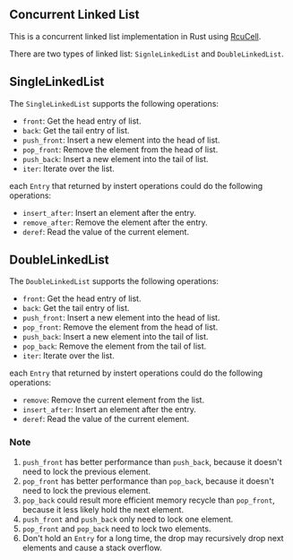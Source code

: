 ## Concurrent Linked List

This is a concurrent linked list implementation in Rust using [RcuCell](https://github.com/Xudong-Huang/rcu_cell).

There are two types of linked list: `SignleLinkedList` and `DoubleLinkedList`.

## SingleLinkedList
The `SingleLinkedList` supports the following operations:

- `front`: Get the head entry of list.
- `back`: Get the tail entry of list.
- `push_front`: Insert a new element into the head of list.
- `pop_front`: Remove the element from the head of list.
- `push_back`: Insert a new element into the tail of list.
- `iter`: Iterate over the list.

each `Entry` that returned by instert operations could do the following operations:
- `insert_after`: Insert an element after the entry.
- `remove_after`: Remove the element after the entry.
- `deref`: Read the value of the current element.

## DoubleLinkedList
The `DoubleLinkedList` supports the following operations:

- `front`: Get the head entry of list.
- `back`: Get the tail entry of list.
- `push_front`: Insert a new element into the head of list.
- `pop_front`: Remove the element from the head of list.
- `push_back`: Insert a new element into the tail of list.
- `pop_back`: Remove the element from the tail of list.
- `iter`: Iterate over the list.

each `Entry` that returned by instert operations could do the following operations:
- `remove`: Remove the current element from the list.
- `insert_after`: Insert an element after the entry.
- `deref`: Read the value of the current element.


### Note
1. `push_front` has better performance than `push_back`, because it doesn't need to lock the previous element.
2. `pop_front` has better performance than `pop_back`, because it doesn't need to lock the previous element.
3. `pop_back` could result more efficient memory recycle than `pop_front`, because it less likely hold the next element.
4. `push_front` and `push_back` only need to lock one element.
5. `pop_front` and `pop_back` need to lock two elements.
6. Don't hold an `Entry` for a long time, the drop may recursively drop next elements and cause a stack overflow.
